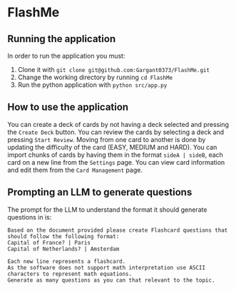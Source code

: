 # FlashMe

## Running the application
In order to run the application you must:
1. Clone it with `git clone git@github.com:Gargant0373/FlashMe.git`
2. Change the working directory by running `cd FlashMe`
3. Run the python application with `python src/app.py`

## How to use the application
You can create a deck of cards by not having a deck selected and pressing the `Create Deck` button.
You can review the cards by selecting a deck and pressing `Start Review`. Moving from one card to another is done by updating the difficulty of the card (EASY, MEDIUM and HARD).
You can import chunks of cards by having them in the format `sideA | sideB`, each card on a new line from the `Settings` page.
You can view card information and edit them from the `Card Management` page.

## Prompting an LLM to generate questions
The prompt for the LLM to understand the format it should generate questions in is:

```
Based on the document provided please create Flashcard questions that should follow the following format:
Capital of France? | Paris
Capital of Netherlands? | Amsterdam

Each new line represents a flashcard.
As the software does not support math interpretation use ASCII characters to represent math equations.
Generate as many questions as you can that relevant to the topic.
```

